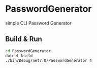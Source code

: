 # PasswordGenerator
simple CLI Password Generator

## Build & Run

```bash
cd PasswordGenerator
dotnet build
./bin/Debug/net7.0/PasswordGenerator 4
```

